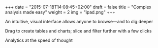 +++
date = "2015-07-18T14:08:45+02:00"
draft = false
title = "Complex analysis made easy"
weight = 2
img = "ipad.png"
+++

An intuitive, visual interface allows anyone to browse—and to dig deeper

Drag to create tables and charts; slice and filter further with a few clicks

Analytics at the speed of thought

